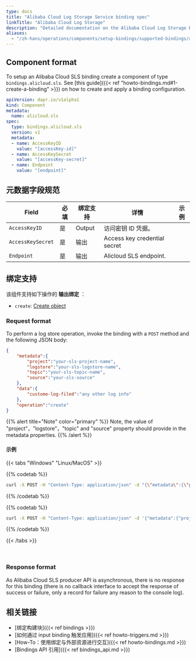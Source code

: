 ```yaml
---
type: docs
title: "Alibaba Cloud Log Storage Service binding spec"
linkTitle: "Alibaba Cloud Log Storage"
description: "Detailed documentation on the Alibaba Cloud Log Storage binding component"
aliases:
  - "/zh-hans/operations/components/setup-bindings/supported-bindings/alicloudsls/"
---
```


## Component format

To setup an Alibaba Cloud SLS binding create a component of type `bindings.alicloud.sls`. See [this guide]({{< ref "howto-bindings.md#1-create-a-binding" >}}) on how to create and apply a binding configuration.

```yaml
apiVersion: dapr.io/v1alpha1
kind: Component
metadata:
  name: alicloud.sls
spec:
  type: bindings.alicloud.sls
  version: v1
  metadata:
  - name: AccessKeyID
    value: "[accessKey-id]"
  - name: AccessKeySecret
    value: "[accessKey-secret]"
  - name: Endpoint
    value: "[endpoint]"
```

## 元数据字段规范

| Field             | 必填 | 绑定支持   | 详情                           | 示例 |
| ----------------- | -- | ------ | ---------------------------- | -- |
| `AccessKeyID`     | 是  | Output | 访问密钥 ID 凭据。                  |    |
| `AccessKeySecret` | 是  | 输出     | Access key credential secret |    |
| `Endpoint`        | 是  | 输出     | Alicloud SLS endpoint.       |    |

## 绑定支持

该组件支持如下操作的 **输出绑定** ：
- `create`: [Create object](#create-object)


### Request format

To perform a log store operation, invoke the binding with a `POST` method and the following JSON body:

```json
{
    "metadata":{
        "project":"your-sls-project-name",
        "logstore":"your-sls-logstore-name",
        "topic":"your-sls-topic-name",
        "source":"your-sls-source"
    },
    "data":{
        "custome-log-filed":"any other log info"
    },
    "operation":"create"
}
```

{{% alert title="Note" color="primary" %}}
Note, the value of "project"，"logstore"，"topic" and "source" property should provide in the metadata properties.
{{% /alert %}}

#### 示例

{{< tabs "Windows" "Linux/MacOS" >}}

{{% codetab %}}

```bash
curl -X POST -H "Content-Type: application/json" -d "{\"metadata\":{\"project\":\"project-name\",\"logstore\":\"logstore-name\",\"topic\":\"topic-name\",\"source\":\"source-name\"},\"data\":{\"log-filed\":\"log info\"}" http://localhost:<dapr-port>/v1.0/bindings/<binding-name>
```

{{% /codetab %}}

{{% codetab %}}

```bash
curl -X POST -H "Content-Type: application/json" -d '{"metadata":{"project":"project-name","logstore":"logstore-name","topic":"topic-name","source":"source-name"},"data":{"log-filed":"log info"}' http://localhost:<dapr-port>/v1.0/bindings/<binding-name>
```

{{% /codetab %}}

{{< /tabs >}}

<br />

### Response format
As Alibaba Cloud SLS producer API is asynchronous, there is no response for this binding (there is no callback interface to accept the response of success or failure, only a record for failure any reason to the console log).

## 相关链接

- [绑定构建块]({{< ref bindings >}})
- [如何通过 input binding 触发应用]({{< ref howto-triggers.md >}})
- [How-To：使用绑定与外部资源进行交互]({{< ref howto-bindings.md >}})
- [Bindings API 引用]({{< ref bindings_api.md >}})
